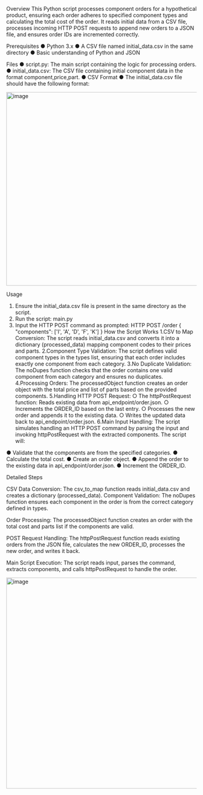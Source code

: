 Overview
This Python script processes component orders for a hypothetical product, ensuring each order
adheres to specified component types and calculating the total cost of the order. It reads initial
data from a CSV file, processes incoming HTTP POST requests to append new orders to a JSON
file, and ensures order IDs are incremented correctly.

Prerequisites
● Python 3.x
● A CSV file named initial_data.csv in the same directory
● Basic understanding of Python and JSON

Files
● script.py: The main script containing the logic for processing orders.
● initial_data.csv: The CSV file containing initial component data in the format
component,price,part.
● CSV Format
● The initial_data.csv file should have the following format:

<img width="512" alt="image" src="https://github.com/samhith02/Mobile-Factory/assets/167102207/8444f05e-d310-4e15-9f4d-96cb7b17f5fc">

Usage
1. Ensure the initial_data.csv file is present in the same directory as the script.
2. Run the script:
main.py
3. Input the HTTP POST command as prompted:
HTTP POST /order { "components": ['I', 'A', 'D', 'F', 'K'] }
How the Script Works
1.CSV to Map Conversion:
The script reads initial_data.csv and converts it into a dictionary (processed_data) mapping
component codes to their prices and parts.
2.Component Type Validation:
The script defines valid component types in the types list, ensuring that each order includes
exactly one component from each category.
3.No Duplicate Validation:
The noDupes function checks that the order contains one valid component from each
category and ensures no duplicates.
4.Processing Orders:
The processedObject function creates an order object with the total price and list of parts
based on the provided components.
5.Handling HTTP POST Request:
○ The httpPostRequest function:
Reads existing data from api_endpoint/order.json.
○ Increments the ORDER_ID based on the last entry.
○ Processes the new order and appends it to the existing data.
○ Writes the updated data back to api_endpoint/order.json.
6.Main Input Handling:
The script simulates handling an HTTP POST command by parsing the input and invoking
httpPostRequest with the extracted components.
The script will:

● Validate that the components are from the specified categories.
● Calculate the total cost.
● Create an order object.
● Append the order to the existing data in api_endpoint/order.json.
● Increment the ORDER_ID.

Detailed Steps

CSV Data Conversion:
The csv_to_map function reads initial_data.csv and creates a dictionary (processed_data).
Component Validation:
The noDupes function ensures each component in the order is from the correct category defined
in types.

Order Processing:
The processedObject function creates an order with the total cost and parts list if the components
are valid.

POST Request Handling:
The httpPostRequest function reads existing orders from the JSON file, calculates the new
ORDER_ID, processes the new order, and writes it back.

Main Script Execution:
The script reads input, parses the command, extracts components, and calls httpPostRequest to
handle the order.

<img width="558" alt="image" src="https://github.com/samhith02/Mobile-Factory/assets/167102207/66b41e2f-a7bc-4bba-ba57-075887fc5027">

